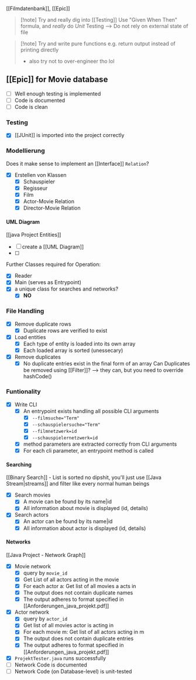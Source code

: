[[Filmdatenbank]], [[Epic]]

> [!note] Try and really dig into [[Testing]]
> Use "Given When Then" formula, and _really_ do _Unit_ Testing --> Do not rely on external state of file

> [!note] Try and write pure functions
> e.g. return output instead of printing directly
> - also try not to over-engineer tho lol


## [[Epic]] for Movie database
- [ ] Well enough testing is implemented
- [ ] Code is documented
- [ ] Code is clean

### Testing
- [x] [[JUnit]] is imported into the project correctly
### Modellierung
Does it make sense to implement an [[Interface]] `Relation`?

- [x] Erstellen von Klassen
	- [x] Schauspieler
	- [x] Regisseur
	- [x] Film
	- [x] Actor-Movie Relation
	- [x] Director-Movie Relation
#### UML Diagram
[[java Project Entities]]
- [ ] create a [[UML Diagram]] 
- [ ] 

Further Classes required for Operation:
- [x] Reader
- [x] Main (serves as Entrypoint)
- [x] a unique class for searches and networks?
	- [x] **NO**
### File Handling
- [x] Remove duplicate rows
	- [x] Duplicate rows are verified to exist
- [x] Load entities
	- [x] Each type of entity is loaded into its own array
	- [x] Each loaded array is sorted (unessecary)
- [x] Remove duplicates
	- [x] No duplicate entries exist in the final form of an array
	Can Duplicates be removed using [[Filter]]? --> they can, but you need to override hashCode()

### Funtionality
- [x] Write CLI
	- [x] An entrypoint exists handling all possible CLI arguments
		- [x] `--filmsuche="Term"`
		- [x] `--schauspielersuche="Term"`
		- [x] `--filmnetzwerk=id`
		- [x] `--schauspielernetzwerk=id`
	- [x] method parameters are extracted correctly from CLI arguments
	- [x] For each cli parameter, an entrypoint method is called

#### Searching
[[Binary Search]] - List is sorted 
no dipshit, you'll just use [[Java Stream|streams]] and filter like every normal human beings
- [x] Search movies
	- [x] A movie can be found by its name|id
	- [x] All information about movie is displayed (id, details)
- [x] Search actors
	- [x] An actor can be found by its name|id
	- [x] All information about actor is displayed (id, details)

#### Networks
[[Java Project - Network Graph]]
- [x] Movie network
	- [x] query by `movie_id`
	- [x] Get List of all actors acting in the movie
	- [x] For each actor a: Get list of all movies a acts in
	- [x] The output does not contain duplicate names
	- [x] The output adheres to format specified in [[Anforderungen_java_projekt.pdf]]
- [x] Actor network
	- [x] query by `actor_id`
	- [x] Get list of all movies actor is acting in
	- [x] For each movie m: Get list of all actors acting in m
	- [x] The output does not contain duplicate entries
	- [x] The output adheres to format specified in [[Anforderungen_java_projekt.pdf]]
- [x] `ProjektTester.java` runs successfully
- [ ] Network Code is documented
- [ ] Network Code (on Database-level) is unit-tested